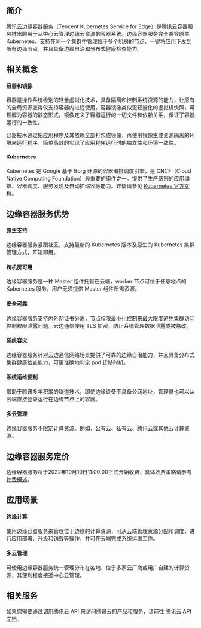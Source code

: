 ## 简介 
腾讯云边缘容器服务（Tencent Kubernetes Service for Edge）是腾讯云容器服务推出的用于从中心云管理边缘云资源的容器系统。边缘容器服务完全兼容原生 Kubernetes、支持在同一个集群中管理位于多个机房的节点、一键将应用下发到所有边缘节点，并且具备边缘自治和分布式健康检查能力。


## 相关概念

#### 容器和镜像
容器是操作系统级别的轻量虚拟化技术，具备隔离和控制系统资源的能力，让原有的全局资源变得仅支持容器内进程使用。容器镜像类似更轻量化的虚拟机快照，可理解为容器的静态形式。镜像定义了容器运行的一切文件和依赖关系，保证了容器运行的一致性。

容器技术通过把应用程序及其依赖全部打包成镜像，再使用镜像生成资源隔离的环境来运行程序，简单高效的实现了应用程序运行时的独立性和环境一致性。

#### Kubernetes
Kubernetes 是 Google 基于 Borg 开源的容器编排调度引擎，是 CNCF（Cloud Native Computing Foundation）最重要的组件之一。提供了生产级别的应用编排、容器调度、服务发现及自动扩缩容等能力。详情请参见 [Kubernetes 官方文档](https://kubernetes.io/docs/home)。

## 边缘容器服务优势

#### 原生支持
边缘容器服务紧跟社区，支持最新的 Kubernetes 版本及原生的 Kubernetes 集群管理方式，开箱即用。


#### 跨机房可用
边缘容器服务是一种 Master 组件托管在云端，worker 节点可位于任意地点的 Kubernetes 服务，用户无须提供 Master 组件所需资源。

#### 安全可靠
边缘容器服务支持内外网证书分离，节点权限最小化控制来最大限度避免集群访问控制权限泄露问题。云边通信使用 TLS 加密，防止系统管理数据泄露或被篡改。

#### 系统容灾
边缘容器服务针对云边通信网络场景提供了可靠的边缘自治能力，并且具备分布式集群健康检查能力，可更准确地判定 pod 迁移时机。

#### 系统运维便利
借助于腾讯多年积累的隧道技术，即使边缘设备不具备公网地址，管理员也可以从云端直接登录运行在边缘节点上的容器。

#### 多云管理
边缘容器服务不限定计算资源。例如，公有云、私有云、腾讯云或其他云计算资源。

## 边缘容器服务定价

边缘容器服务将于2022年10月10日11:00:00正式开始收费，具体收费策略请参考 [计费概述](https://cloud.tencent.com/document/product/457/78129)。

## 应用场景

#### 边缘计算
使用边缘容器服务来管理位于边缘的计算资源，可从云端管理资源分配和调度，进行应用部署、升级和销毁等操作，并可在云端完成系统运维工作。

#### 多云管理
可使用边缘容器服务统一管理分布在各地、位于多家云厂商或用户自建的计算资源，其便利程度接近中心云管理。


## 相关服务


如果您需要通过调用腾讯云 API 来访问腾讯云的产品和服务，请前往 [腾讯云 API 文档](https://cloud.tencent.com/document/api)。




